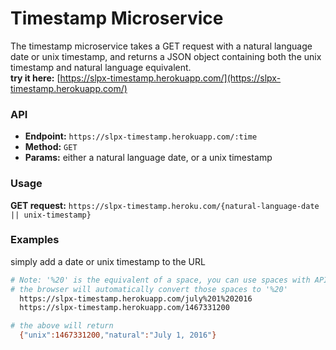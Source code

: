# Timestamp Microservice
The timestamp microservice takes a GET request with a natural language date or unix timestamp, and returns a JSON object containing both the unix timestamp and natural language equivalent.  
**try it here:** [https://slpx-timestamp.herokuapp.com/](https://slpx-timestamp.herokuapp.com/)

### API
* **Endpoint:** `https://slpx-timestamp.herokuapp.com/:time`
* **Method:** `GET`
* **Params:** either a natural language date, or a unix timestamp  

### Usage
**GET request:** `https://slpx-timestamp.heroku.com/{natural-language-date || unix-timestamp}`

### Examples
simply add a date or unix timestamp to the URL

```bash
# Note: '%20' is the equivalent of a space, you can use spaces with API
# the browser will automatically convert those spaces to '%20'    
  https://slpx-timestamp.herokuapp.com/july%201%202016
  https://slpx-timestamp.herokuapp.com/1467331200

# the above will return
  {"unix":1467331200,"natural":"July 1, 2016"}
```
  
